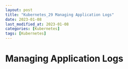 ```yaml
---
layout: post
title: "Kubernetes_29 Managing Application Logs"
date: 2023-01-08
last_modified_at: 2023-01-08
categories: [Kubernetes]
tags: [Kubernetes]
---
```


# Managing Application Logs
